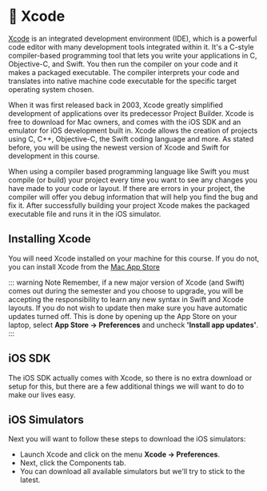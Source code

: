 # 🧠 Xcode

[Xcode](https://en.wikipedia.org/wiki/Xcode) is an integrated development environment (IDE), which is a powerful code editor with many development tools integrated within it. It's a C-style compiler-based programming tool that lets you write your applications in C, Objective-C, and Swift. You then run the compiler on your code and it makes a packaged executable. The compiler interprets your code and translates into native machine code executable for the specific target operating system chosen.

When it was first released back in 2003, Xcode greatly simplified development of applications over its predecessor Project Builder. Xcode is free to download for Mac owners, and comes with the iOS SDK and an emulator for iOS development built in. Xcode allows the creation of projects using C, C++, Objective-C, the Swift coding language and more. As stated before, you will be using the newest version of Xcode and Swift for development in this course.

When using a compiler based programming language like Swift you must compile (or build) your project every time you want to see any changes you have made to your code or layout. If there are errors in your project, the compiler will offer you debug information that will help you find the bug and fix it. After successfully building your project Xcode makes the packaged executable file and runs it in the iOS simulator.

## Installing Xcode

You will need Xcode installed on your machine for this course. If you do not, you can install Xcode from the [Mac App Store](https://en.wikipedia.org/wiki/Xcode)

::: warning Note
Remember, if a new major version of Xcode (and Swift) comes out during the semester and you choose to upgrade, you will be accepting the responsibility to learn any new syntax in Swift and Xcode layouts. If you do not wish to update then make sure you have automatic updates turned off. This is done by opening up the App Store on your laptop, select **App Store -> Preferences** and uncheck **'Install app updates'**.
:::

## iOS SDK

The iOS SDK actually comes with Xcode, so there is no extra download or setup for this, but there are a few additional things we will want to do to make our lives easy.

## iOS Simulators

Next you will want to follow these steps to download the iOS simulators:

- Launch Xcode and click on the menu **Xcode -> Preferences**.
- Next, click the Components tab.
- You can download all available simulators but we'll try to stick to the latest.
